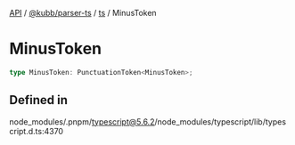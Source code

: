 [API](../../../../../packages.md) / [@kubb/parser-ts](../../../index.md) / [ts](../index.md) / MinusToken

# MinusToken

```ts
type MinusToken: PunctuationToken<MinusToken>;
```

## Defined in

node\_modules/.pnpm/typescript@5.6.2/node\_modules/typescript/lib/typescript.d.ts:4370
